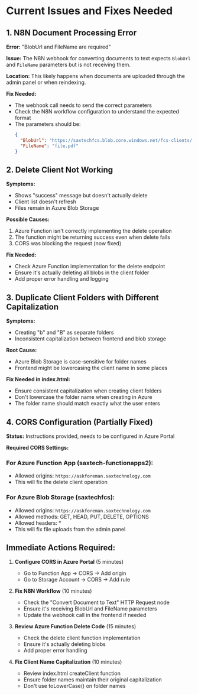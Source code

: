 # Current Issues and Fixes Needed

## 1. N8N Document Processing Error
**Error:** "BlobUrl and FileName are required"

**Issue:** The N8N webhook for converting documents to text expects `BlobUrl` and `FileName` parameters but is not receiving them.

**Location:** This likely happens when documents are uploaded through the admin panel or when reindexing.

**Fix Needed:** 
- The webhook call needs to send the correct parameters
- Check the N8N workflow configuration to understand the expected format
- The parameters should be:
  ```json
  {
    "BlobUrl": "https://saxtechfcs.blob.core.windows.net/fcs-clients/path/to/file.pdf",
    "FileName": "file.pdf"
  }
  ```

## 2. Delete Client Not Working
**Symptoms:**
- Shows "success" message but doesn't actually delete
- Client list doesn't refresh
- Files remain in Azure Blob Storage

**Possible Causes:**
1. Azure Function isn't correctly implementing the delete operation
2. The function might be returning success even when delete fails
3. CORS was blocking the request (now fixed)

**Fix Needed:**
- Check Azure Function implementation for the delete endpoint
- Ensure it's actually deleting all blobs in the client folder
- Add proper error handling and logging

## 3. Duplicate Client Folders with Different Capitalization
**Symptoms:**
- Creating "b" and "B" as separate folders
- Inconsistent capitalization between frontend and blob storage

**Root Cause:**
- Azure Blob Storage is case-sensitive for folder names
- Frontend might be lowercasing the client name in some places

**Fix Needed in index.html:**
- Ensure consistent capitalization when creating client folders
- Don't lowercase the folder name when creating in Azure
- The folder name should match exactly what the user enters

## 4. CORS Configuration (Partially Fixed)
**Status:** Instructions provided, needs to be configured in Azure Portal

**Required CORS Settings:**

### For Azure Function App (saxtech-functionapps2):
- Allowed origins: `https://askforeman.saxtechnology.com`
- This will fix the delete client operation

### For Azure Blob Storage (saxtechfcs):
- Allowed origins: `https://askforeman.saxtechnology.com`
- Allowed methods: GET, HEAD, PUT, DELETE, OPTIONS
- Allowed headers: *
- This will fix file uploads from the admin panel

## Immediate Actions Required:

1. **Configure CORS in Azure Portal** (5 minutes)
   - Go to Function App → CORS → Add origin
   - Go to Storage Account → CORS → Add rule

2. **Fix N8N Workflow** (10 minutes)
   - Check the "Convert Document to Text" HTTP Request node
   - Ensure it's receiving BlobUrl and FileName parameters
   - Update the webhook call in the frontend if needed

3. **Review Azure Function Delete Code** (15 minutes)
   - Check the delete client function implementation
   - Ensure it's actually deleting blobs
   - Add proper error handling

4. **Fix Client Name Capitalization** (10 minutes)
   - Review index.html createClient function
   - Ensure folder names maintain their original capitalization
   - Don't use toLowerCase() on folder names
